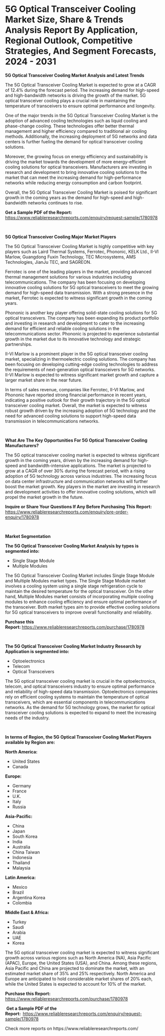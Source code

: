 <p><h1>5G Optical Transceiver Cooling Market Size, Share & Trends Analysis Report By Application, Regional Outlook, Competitive Strategies, And Segment Forecasts, 2024 - 2031</h1></p><p><strong>5G Optical Transceiver Cooling Market Analysis and Latest Trends</strong></p>
<p><p>The 5G Optical Transceiver Cooling Market is expected to grow at a CAGR of 12.4% during the forecast period. The increasing demand for high-speed and high-bandwidth networks is driving the growth of the market. 5G optical transceiver cooling plays a crucial role in maintaining the temperature of transceivers to ensure optimal performance and longevity.</p><p>One of the major trends in the 5G Optical Transceiver Cooling Market is the adoption of advanced cooling technologies such as liquid cooling and phase-change cooling. These technologies offer better thermal management and higher efficiency compared to traditional air cooling methods. Additionally, the increasing deployment of 5G networks and data centers is further fueling the demand for optical transceiver cooling solutions.</p><p>Moreover, the growing focus on energy efficiency and sustainability is driving the market towards the development of more energy-efficient cooling solutions for optical transceivers. Manufacturers are investing in research and development to bring innovative cooling solutions to the market that can meet the increasing demand for high-performance networks while reducing energy consumption and carbon footprint.</p><p>Overall, the 5G Optical Transceiver Cooling Market is poised for significant growth in the coming years as the demand for high-speed and high-bandwidth networks continues to rise.</p></p>
<p><strong>Get a Sample PDF of the Report:&nbsp;</strong> <a href="https://www.reliableresearchreports.com/enquiry/request-sample/1780978">https://www.reliableresearchreports.com/enquiry/request-sample/1780978</a></p>
<p>&nbsp;</p>
<p><strong>5G Optical Transceiver Cooling Major Market Players</strong></p>
<p><p>The 5G Optical Transceiver Cooling Market is highly competitive with key players such as Laird Thermal Systems, Ferrotec, Phononic, KELK Ltd., II-VI Marlow, Guangdong Fuxin Technology, TEC Microsystems, AMS Technologies, JianJu TEC, and SAGREON. </p><p>Ferrotec is one of the leading players in the market, providing advanced thermal management solutions for various industries including telecommunications. The company has been focusing on developing innovative cooling solutions for 5G optical transceivers to meet the growing demand for high-speed data transmission. With a strong presence in the market, Ferrotec is expected to witness significant growth in the coming years.</p><p>Phononic is another key player offering solid-state cooling solutions for 5G optical transceivers. The company has been expanding its product portfolio and investing in research and development to cater to the increasing demand for efficient and reliable cooling solutions in the telecommunications sector. Phononic is projected to experience substantial growth in the market due to its innovative technology and strategic partnerships.</p><p>II-VI Marlow is a prominent player in the 5G optical transceiver cooling market, specializing in thermoelectric cooling solutions. The company has been focusing on developing cutting-edge cooling technologies to address the requirements of next-generation optical transceivers for 5G networks. II-VI Marlow is expected to witness significant market growth and capture a larger market share in the near future.</p><p>In terms of sales revenue, companies like Ferrotec, II-VI Marlow, and Phononic have reported strong financial performance in recent years, indicating a positive outlook for their growth trajectory in the 5G optical transceiver cooling market. Overall, the market is expected to witness robust growth driven by the increasing adoption of 5G technology and the need for advanced cooling solutions to support high-speed data transmission in telecommunications networks.</p></p>
<p>&nbsp;</p>
<p><strong>What Are The Key Opportunities For 5G Optical Transceiver Cooling Manufacturers?</strong></p>
<p><p>The 5G optical transceiver cooling market is expected to witness significant growth in the coming years, driven by the increasing demand for high-speed and bandwidth-intensive applications. The market is projected to grow at a CAGR of over 30% during the forecast period, with a rising adoption of 5G technology across various industries. The increasing focus on data center infrastructure and communication networks will further boost the market growth. Key players in the market are investing in research and development activities to offer innovative cooling solutions, which will propel the market growth in the future.</p></p>
<p><strong>Inquire or Share Your Questions If Any Before Purchasing This Report:</strong> <a href="https://www.reliableresearchreports.com/enquiry/pre-order-enquiry/1780978">https://www.reliableresearchreports.com/enquiry/pre-order-enquiry/1780978</a></p>
<p>&nbsp;</p>
<p><strong>Market Segmentation</strong></p>
<p><strong>The 5G Optical Transceiver Cooling Market Analysis by types is segmented into:</strong></p>
<p><ul><li>Single Stage Module</li><li>Multiple Modules</li></ul></p>
<p><p>The 5G Optical Transceiver Cooling Market includes Single Stage Module and Multiple Modules market types. The Single Stage Module market involves a cooling system using a single stage refrigeration cycle to maintain the desired temperature for the optical transceiver. On the other hand, Multiple Modules market consists of incorporating multiple cooling modules to enhance cooling efficiency and ensure optimal performance of the transceiver. Both market types aim to provide effective cooling solutions for 5G optical transceivers to improve overall functionality and reliability.</p></p>
<p><strong>Purchase this Report:&nbsp;</strong><a href="https://www.reliableresearchreports.com/purchase/1780978">https://www.reliableresearchreports.com/purchase/1780978</a></p>
<p>&nbsp;</p>
<p><strong>The 5G Optical Transceiver Cooling Market Industry Research by Application is segmented into:</strong></p>
<p><ul><li>Optoelectronics</li><li>Telecom</li><li>Optical Transceivers</li></ul></p>
<p><p>The 5G optical transceiver cooling market is crucial in the optoelectronics, telecom, and optical transceivers industry to ensure optimal performance and reliability of high-speed data transmission. Optoelectronics companies rely on efficient cooling systems to maintain the temperature of optical transceivers, which are essential components in telecommunications networks. As the demand for 5G technology grows, the market for optical transceiver cooling solutions is expected to expand to meet the increasing needs of the industry.</p></p>
<p>&nbsp;</p>
<p><strong>In terms of Region, the 5G Optical Transceiver Cooling Market Players available by Region are:</strong></p>
<p>
    <p> <strong> North America: </strong>
        <ul>
            <li>United States</li>
            <li>Canada</li>
        </ul>
        </p> 
    <p> <strong> Europe: </strong>
        <ul>
            <li>Germany</li>
            <li>France</li>
            <li>U.K.</li>
            <li>Italy</li>
            <li>Russia</li>
        </ul>
        </p> 
    <p> <strong> Asia-Pacific: </strong>
        <ul>
            <li>China</li>
            <li>Japan</li>
            <li>South Korea</li>
            <li>India</li>
            <li>Australia</li>
            <li>China Taiwan</li>
            <li>Indonesia</li>
            <li>Thailand</li>
            <li>Malaysia</li>
        </ul>
        </p> 
    <p> <strong> Latin America: </strong>
        <ul>
            <li>Mexico</li>
            <li>Brazil</li>
            <li>Argentina Korea</li>
            <li>Colombia</li>
        </ul>
        </p> 
    <p> <strong> Middle East & Africa: </strong>
        <ul>
            <li>Turkey</li>
            <li>Saudi</li>
            <li>Arabia</li>
            <li>UAE</li>
            <li>Korea</li>
        </ul>
    </p>
    </p>
<p><p>The 5G optical transceiver cooling market is expected to witness significant growth across various regions such as North America (NA), Asia Pacific (APAC), Europe, the United States (USA), and China. Among these regions, Asia Pacific and China are projected to dominate the market, with an estimated market share of 35% and 25% respectively. North America and Europe are anticipated to hold considerable market shares of 20% each, while the United States is expected to account for 10% of the market.</p></p>
<p><strong>Purchase this Report: </strong><a href="https://www.reliableresearchreports.com/purchase/1780978">https://www.reliableresearchreports.com/purchase/1780978</a></p>
<p>&nbsp;<strong>Get a Sample PDF of the Report:&nbsp;&nbsp;</strong><a href="https://www.reliableresearchreports.com/enquiry/request-sample/1780978">https://www.reliableresearchreports.com/enquiry/request-sample/1780978</a></p>
<p><strong></strong></p>
<p>Check more reports on https://www.reliableresearchreports.com/</p>